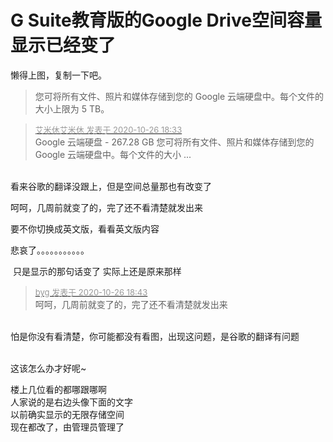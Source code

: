 # G Suite教育版的Google Drive空间容量显示已经变了


懒得上图，复制一下吧。<br /><div class="quote"><blockquote>您可将所有文件、照片和媒体存储到您的 Google 云端硬盘中。每个文件的大小上限为 5 TB。</blockquote></div>

<div class="quote"><blockquote><font size="2"><a href="https://www.hostloc.com/forum.php?mod=redirect&amp;goto=findpost&amp;pid=9355360&amp;ptid=758678" target="_blank"><font color="#999999">艾米休艾米休 发表于 2020-10-26 18:33</font></a></font><br />
Google 云端硬盘 - 267.28 GB 您可将所有文件、照片和媒体存储到您的 Google 云端硬盘中。每个文件的大小 ...</blockquote></div><br />
看来谷歌的翻译没跟上，但是空间总量那也有改变了

<img id="aimg_Nqxhx" onclick="zoom(this, this.src, 0, 0, 0)" class="zoom" src="https://i.loli.net/2020/10/26/Zp2MYqirOdCzGTB.png" onmouseover="img_onmouseoverfunc(this)" onload="thumbImg(this)" border="0" alt="" />

呵呵，几周前就变了的，完了还不看清楚就发出来

要不你切换成英文版，看看英文版内容

悲哀了。。。。。。。。。。。

<img src="static/image/smiley/yct/022.gif" smilieid="42" border="0" alt="" /> 只是显示的那句话变了 实际上还是原来那样

<div class="quote"><blockquote><font size="2"><a href="https://www.hostloc.com/forum.php?mod=redirect&amp;goto=findpost&amp;pid=9355387&amp;ptid=758678" target="_blank"><font color="#999999">byg 发表于 2020-10-26 18:43</font></a></font><br />
呵呵，几周前就变了的，完了还不看清楚就发出来</blockquote></div><br />
怕是你没有看清楚，你可能都没有看图，出现这问题，是谷歌的翻译有问题

<img src="static/image/smiley/yct/002.gif" smilieid="30" border="0" alt="" /><br />
<br />
这该怎么办才好呢~

楼上几位看的都哪跟哪啊<br />
人家说的是右边头像下面的文字<br />
以前确实显示的无限存储空间<br />
现在都改了，由管理员管理了
